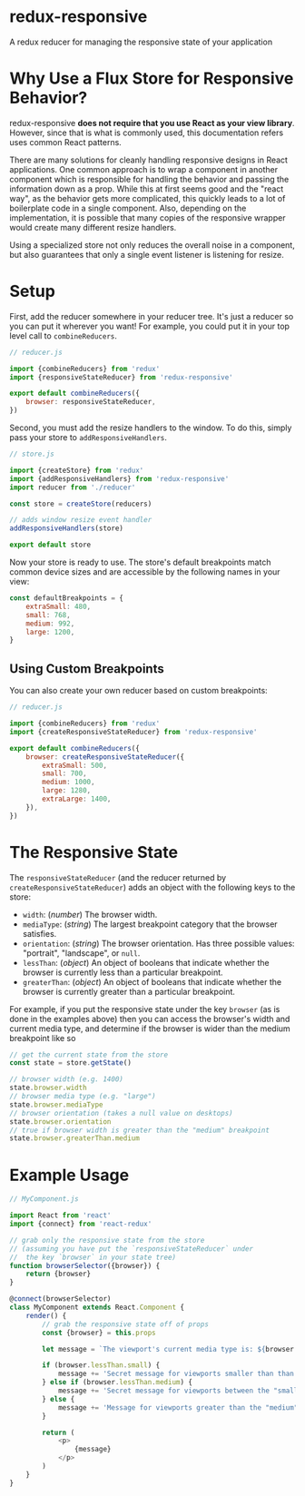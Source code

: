 # redux-responsive

A redux reducer for managing the responsive state of your application


# Why Use a Flux Store for Responsive Behavior?

redux-responsive **does not require that you use React as your view library**.  However, since that is what is commonly used, this documentation refers uses common React patterns.

There are many solutions for cleanly handling responsive designs in React applications. One common approach is to wrap a component in another component which is responsible for handling the behavior and passing the information down as a prop. While this at first seems good and the "react way", as the behavior gets more complicated, this quickly leads to a lot of boilerplate code in a single component. Also, depending on the implementation, it is possible that many copies of the responsive wrapper would create many different resize handlers.

Using a specialized store not only reduces the overall noise in a component, but also guarantees that only a single event listener is listening for resize.


# Setup

First, add the reducer somewhere in your reducer tree.  It's just a reducer so you can put it wherever you want! For example, you could put it in your top level call to `combineReducers`.

```js
// reducer.js

import {combineReducers} from 'redux'
import {responsiveStateReducer} from 'redux-responsive'

export default combineReducers({
    browser: responsiveStateReducer,
})
```

Second, you must add the resize handlers to the window.  To do this, simply pass your store to `addResponsiveHandlers`.

```js
// store.js

import {createStore} from 'redux'
import {addResponsiveHandlers} from 'redux-responsive'
import reducer from './reducer'

const store = createStore(reducers)

// adds window resize event handler
addResponsiveHandlers(store)

export default store
```

Now your store is ready to use. The store's default breakpoints match common device sizes and are accessible by the following names in your view:

```js
const defaultBreakpoints = {
    extraSmall: 480,
    small: 768,
    medium: 992,
    large: 1200,
}
```


## Using Custom Breakpoints

You can also create your own reducer based on custom breakpoints:

```js
// reducer.js

import {combineReducers} from 'redux'
import {createResponsiveStateReducer} from 'redux-responsive'

export default combineReducers({
    browser: createResponsiveStateReducer({
        extraSmall: 500,
        small: 700,
        medium: 1000,
        large: 1280,
        extraLarge: 1400,
    }),
})
```


# The Responsive State

The `responsiveStateReducer` (and the reducer returned by `createResponsiveStateReducer`) adds an object with the following keys to the store:

- `width`: (*number*) The browser width.
- `mediaType`: (*string*) The largest breakpoint category that the browser satisfies.
- `orientation`: (*string*) The browser orientation. Has three possible values: "portrait", "landscape", or `null`. 
- `lessThan`: (*object*) An object of booleans that indicate whether the browser is currently less than a particular breakpoint.
- `greaterThan`: (*object*) An object of booleans that indicate whether the browser is currently greater than a particular breakpoint.

For example, if you put the responsive state under the key `browser` (as is done in the examples above) then you can access the browser's width and current media type, and determine if the browser is wider than the medium breakpoint like so

```js
// get the current state from the store
const state = store.getState()

// browser width (e.g. 1400)
state.browser.width
// browser media type (e.g. "large")
state.browser.mediaType
// browser orientation (takes a null value on desktops)
state.browser.orientation
// true if browser width is greater than the "medium" breakpoint
state.browser.greaterThan.medium
```


# Example Usage

```js
// MyComponent.js

import React from 'react'
import {connect} from 'react-redux'

// grab only the responsive state from the store
// (assuming you have put the `responsiveStateReducer` under
//  the key `browser` in your state tree)
function browserSelector({browser}) {
    return {browser}
}

@connect(browserSelector)
class MyComponent extends React.Component {
    render() {
        // grab the responsive state off of props
        const {browser} = this.props

        let message = `The viewport's current media type is: ${browser.mediaType}.`

        if (browser.lessThan.small) {
            message += 'Secret message for viewports smaller than than the "small" breakpoint!'
        } else if (browser.lessThan.medium) {
            message += 'Secret message for viewports between the "small" and "medium" breakpoints!'
        } else {
            message += 'Message for viewports greater than the "medium" breakpoint.'
        }

        return (
            <p>
                {message}
            </p>
        )
    }
}
```
